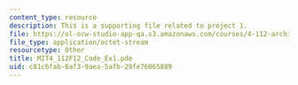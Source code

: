 ```yaml
---
content_type: resource
description: This is a supporting file related to project 1.
file: https://ol-ocw-studio-app-qa.s3.amazonaws.com/courses/4-112-architecture-design-fundamentals-i-nano-machines-fall-2012/c81c6fab6af39aea5afb29fe76065889_MIT4_112F12_Code_Ex1.pde
file_type: application/octet-stream
resourcetype: Other
title: MIT4_112F12_Code_Ex1.pde
uid: c81c6fab-6af3-9aea-5afb-29fe76065889
---
```

